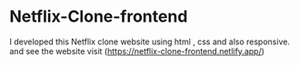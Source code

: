 # Netflix-Clone-frontend
I developed this Netflix clone website using html , css  and also responsive. and see the website visit (https://netflix-clone-frontend.netlify.app/)
